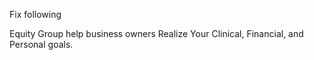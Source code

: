 Fix following

Equity Group help business owners Realize Your Clinical, Financial, and Personal goals.